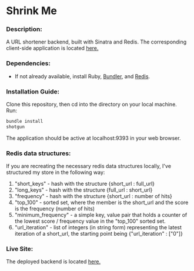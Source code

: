 # Shrink Me

### Description:

A URL shortener backend, built with Sinatra and Redis. The corresponding client-side application is located [here.](https://github.com/LKWLaLa/url-shortener-fe)


### Dependencies:

- If not already available, install Ruby, [Bundler](http://bundler.io/), and [Redis](https://redis.io/topics/quickstart).


### Installation Guide:

Clone this repository, then cd into the directory on your local machine.  
Run:

```bash
bundle install
shotgun
```

The application should be active at localhost:9393 in your web browser.  

### Redis data structures:

If you are recreating the necessary redis data structures locally, I've structured my store in the following way:

  1. "short_keys" - hash with the structure {short_url : full_url}
  2. "long_keys" - hash with the structure {full_url : short_url}
  3. "frequency" - hash with the structure {short_url : number of hits}
  4. "top_100" - sorted set, where the member is the short_url and the score is the frequency (number of hits)
  5. "minimum_frequency" - a simple key, value pair that holds a counter of the lowest score / frequency value in the "top_100" sorted set. 
  6. "url_iteration" - list of integers (in string form) representing the latest iteration of a short_url, the starting point being {"url_iteration" : ["0"]} 

### Live Site:

The deployed backend is located [here.](https://shrink-me.herokuapp.com/)

